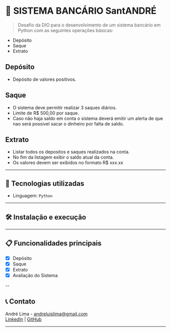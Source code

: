 
# 📌 SISTEMA BANCÁRIO SantANDRÉ

> Desafio da DIO para o desenvolvimento de um sistema bancário em Python com as seguintes operações básicas:
* Depósito
* Saque 
* Extrato

## Depósito
* Depósito de valores positivos.

## Saque
* O sistema deve permitir realizar 3 saques diários.
* Limite de R$ 500,00 por saque.
* Caso não haja saldo em conta o sistema deverá emitir um alerta de que nao será possivel sacar o dinheiro
por falta de saldo.

## Extrato
* Listar todos os depositos e saques realizados na conta.
* No fim da listagem exibir o saldo atual da conta.
* Os valores devem ser exibidos no formato R$ xxx.xx

---

## 🚀 Tecnologias utilizadas

- Linguagem: `Python`

---

## 🛠️ Instalação e execução

---

## 📋 Funcionalidades principais

- [x] Depósito
- [x] Saque
- [x] Extrato 
- [x] Avaliação do Sistema

--

## 📞 Contato

André Lima - andreluislima@gmail.com  
[LinkedIn](https://www.linkedin.com/in/andreluislima89) | [GitHub](https://github.com/andreluislima)

---

 